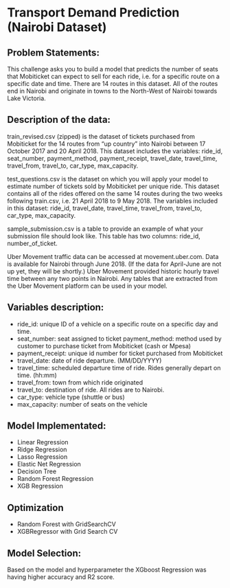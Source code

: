 # Transport Demand Prediction (Nairobi Dataset)

## Problem Statements:
This challenge asks you to build a model that predicts the number of seats that Mobiticket can expect to sell for each ride, i.e. for a specific route on a specific date and time. There are 14 routes in this dataset. All of the routes end in Nairobi and originate in towns to the North-West of Nairobi towards Lake Victoria.

## Description of the data:
train_revised.csv (zipped) is the dataset of tickets purchased from Mobiticket for the 14 routes from “up country” into Nairobi between 17 October 2017 and 20 April 2018. This dataset includes the variables: ride_id, seat_number, payment_method, payment_receipt, travel_date, travel_time, travel_from, travel_to, car_type, max_capacity.

test_questions.csv is the dataset on which you will apply your model to estimate number of tickets sold by Mobiticket per unique ride. This dataset contains all of the rides offered on the same 14 routes during the two weeks following train.csv, i.e. 21 April 2018 to 9 May 2018. The variables included in this dataset: ride_id, travel_date, travel_time, travel_from, travel_to, car_type, max_capacity.

sample_submission.csv is a table to provide an example of what your submission file should look like. This table has two columns: ride_id, number_of_ticket.

Uber Movement traffic data can be accessed at movement.uber.com. Data is available for Nairobi through June 2018. (If the data for April-June are not up yet, they will be shortly.) Uber Movement provided historic hourly travel time between any two points in Nairobi. Any tables that are extracted from the Uber Movement platform can be used in your model.

## Variables description:
* ride_id: unique ID of a vehicle on a specific route on a specific day and time. 
* seat_number: seat assigned to ticket payment_method: method used by customer to purchase ticket from Mobiticket (cash or Mpesa) 
* payment_receipt: unique id number for ticket purchased from Mobiticket 
* travel_date: date of ride departure. (MM/DD/YYYY) 
* travel_time: scheduled departure time of ride. Rides generally depart on time. (hh:mm) 
* travel_from: town from which ride originated 
* travel_to: destination of ride. All rides are to Nairobi. 
* car_type: vehicle type (shuttle or bus) 
* max_capacity: number of seats on the vehicle

## Model Implementated:

* Linear Regression 
* Ridge Regression
* Lasso Regression
* Elastic Net Regression
* Decision Tree
* Random Forest Regression
* XGB Regression

## Optimization
* Random Forest with GridSearchCV
* XGBRegressor with Grid Search CV

## Model Selection:
Based on the model and hyperparameter the XGboost Regression was having higher accuracy and R2 score.
